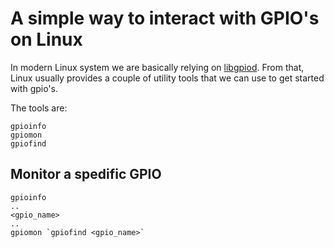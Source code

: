 # A simple way to interact with GPIO's on Linux

In modern Linux system we are basically relying on [libgpiod](https://github.com/brgl/libgpiod/blob/master/README). From that, Linux usually provides a couple of
utility tools that we can use to get started with gpio's.

The tools are:
```
gpioinfo
gpiomon
gpiofind
```

## Monitor a spedific GPIO
```
gpioinfo
..
<gpio_name>
..
gpiomon `gpiofind <gpio_name>`
```
